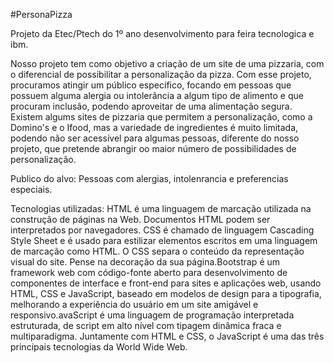 #PersonaPizza

Projeto da Etec/Ptech do 1º ano desenvolvimento para feira tecnologica e ibm.

Nosso projeto tem como objetivo a criação de um site de uma pizzaria, com o diferencial de possibilitar a personalização da pizza. Com esse projeto, procuramos atingir um público específico, focando em pessoas que possuem alguma alergia ou intolerância a algum tipo de alimento e que procuram inclusão, podendo aproveitar de uma alimentação segura.
Existem algums sites de pizzaria que permitem a personalização, como a Domino's e o Ifood, mas a variedade de ingredientes é muito limitada, podendo não ser acessível para algumas pessoas, diferente do nosso projeto, que pretende abrangir oo maior número de possibilidades de personalização.

Publico do alvo: Pessoas com alergias, intolenrancia e preferencias especiais.

Tecnologias utilizadas: HTML é uma linguagem de marcação utilizada na construção de páginas na Web. Documentos HTML podem ser interpretados por navegadores. CSS é chamado de linguagem Cascading Style Sheet e é usado para estilizar elementos escritos em uma linguagem de marcação como HTML. O CSS separa o conteúdo da representação visual do site. Pense na decoração da sua página.Bootstrap é um framework web com código-fonte aberto para desenvolvimento de componentes de interface e front-end para sites e aplicações web, usando HTML, CSS e JavaScript, baseado em modelos de design para a tipografia, melhorando a experiência do usuário em um site amigável e responsivo.avaScript é uma linguagem de programação interpretada estruturada, de script em alto nível com tipagem dinâmica fraca e multiparadigma. Juntamente com HTML e CSS, o JavaScript é uma das três principais tecnologias da World Wide Web.



